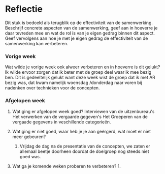Reflectie
==========

Dit stuk is bedoeld als terugblik op de effectiviteit van de samenwerking.
Beschrijf concrete aspecten van de samenwerking, geef aan in hoeverre je daar tevreden mee en wat de rol is
 van je eigen gedrag binnen dit aspect. Geef vervolgens aan hoe je met je eigen gedrag de effectiviteit van 
 de samenwerking kan verbeteren.
 

### Vorige week
Wat wilde je vorige week ook alweer verbeteren en in hoeverre is dit gelukt?   
Ik wilde ervoor zorgen dat ik beter met de groep deel waar ik mee bezig ben. Dit is gedeeltelijk gelukt want deze week wist de groep dat ik met AR bezig was, dat kwam namelijk woensdag /donderdag naar voren bij nadenken over technieken voor de concepten.

### Afgelopen week
1.  Wat ging er afgelopen week goed?
    Interviewen van de uitzenbureau's
    Het verwerken van de vergaarde gegeven's
    Het Groeperen van de vergaade gegevens in veschillende categorieën.

2. Wat ging er niet goed, waar heb je je aan geërgerd, wat moet er niet meer gebeuren?
    1. Vrijdag de dag na de presentatie van de concepten, we zaten er allemaal beetje doorheen doordat de doelgroep nog steeds niet goed was.
 
3. Wat ga je komende weken proberen te verbeteren?
    1.  